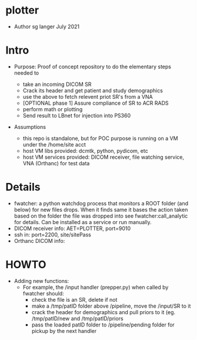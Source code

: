 # plotter
* Author sg langer July 2021

# Intro
* Purpose: Proof of concept repository to do the elementary steps needed to 
	* take an incoming DICOM SR
	* Crack its header and get patient and study demographics
	* use the above to fetch relevent priot SR's from a VNA
	* [OPTIONAL phase 1] Assure compliance of SR to ACR RADS
	* perform math or plotting
	* Send result to LBnet for injection into PS360

* Assumptions
	* this repo is standalone, but for POC purpose is running on a VM under the /home/site acct
	* host VM libs provided: dcmtk, python, pydicom, etc
	* host VM services provided: DICOM receiver, file watching service, VNA (Orthanc) for test data

# Details
* fwatcher: a python watchdog process that monitors a ROOT folder (and below) for new files drops. When it finds same it bases the action taken based on the folder the file was dropped into see fwatcher:call_analytic for details. Can be installed as a service or run manually. 
* DICOM receiver info: AET=PLOTTER, port=9010
* ssh in: port=2200, site/sitePass
* Orthanc DICOM info:


# HOWTO
* Adding new functions: 
	* For example, the /input handler (prepper.py) when called by fwatcher should: 
		* check the file is an SR, delete if not 
		* make a /tmp/patID folder above /pipeline, move the /input/SR to it 
		* crack the header for demographics and pull priors to it (eg. /tmp/patID/new and /tmp/patID/priors
		* pass the loaded patID folder to /pipeline/pending folder for pickup by the next handler

